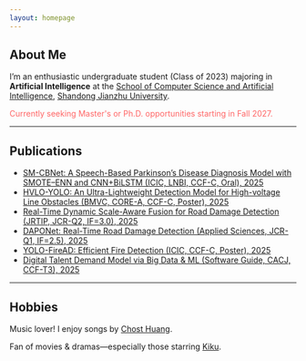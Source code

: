 ```yaml
---
layout: homepage
---
```


## About Me 

I’m an enthusiastic undergraduate student (Class of 2023) majoring in **Artificial Intelligence** at the [School of Computer Science and Artificial Intelligence](https://www.sdjzu.edu.cn/jsjkx/index.htm), [Shandong Jianzhu University](https://www.sdjzu.edu.cn/).

<span style="color:#FF6666">Currently seeking Master's or Ph.D. opportunities starting in Fall 2027.</span>  

---

## Publications  

- [SM-CBNet: A Speech-Based Parkinson’s Disease Diagnosis Model with SMOTE–ENN and CNN+BiLSTM (ICIC, LNBI, CCF-C, Oral), 2025](https://link.springer.com/chapter/10.1007/978-981-95-0030-7_4)  
- [HVLO-YOLO: An Ultra-Lightweight Detection Model for High-voltage Line Obstacles (BMVC, CORE-A, CCF-C, Poster), 2025](https://openreview.net/forum?id=2FnI6Pmx4J#discussion)
- [Real-Time Dynamic Scale-Aware Fusion for Road Damage Detection (JRTIP, JCR-Q2, IF=3.0), 2025](https://link.springer.com/article/10.1007/s11554-025-01634-w)  
- [DAPONet: Real-Time Road Damage Detection (Applied Sciences, JCR-Q1, IF=2.5), 2025](https://www.mdpi.com/2076-3417/15/3/1470)  
- [YOLO-FireAD: Efficient Fire Detection (ICIC, CCF-C, Poster), 2025](http://poster-openaccess.com)
- [Digital Talent Demand Model via Big Data & ML (Software Guide, CACJ, CCF-T3), 2025](https://www.rjdk.org.cn/zh/article/doi/10.11907/rjdk.241973/)  

---

## Hobbies

Music lover! I enjoy songs by [Chost Huang](https://m.weibo.cn/u/5043186742).

Fan of movies & dramas—especially those starring [Kiku](https://m.weibo.cn/u/3669102477).
